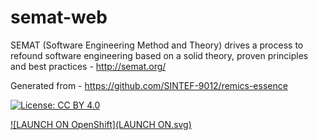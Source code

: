 # semat-web

SEMAT (Software Engineering Method and Theory) drives a process to refound software engineering based on a solid theory, proven principles and best practices - http://semat.org/

Generated from - https://github.com/SINTEF-9012/remics-essence

[![License: CC BY 4.0](https://licensebuttons.net/l/by/4.0/80x15.png)](http://creativecommons.org/licenses/by/4.0/)

[![LAUNCH ON OpenShift](LAUNCH ON.svg)](https://192.168.137.2:8443/create?imageStream=nodejs&imageTag=4&name=nodejs&sourceURI=https%3A%2F%2Fgithub.com%2Feformat%2Fsemat-web.git&sourceRef=master)
